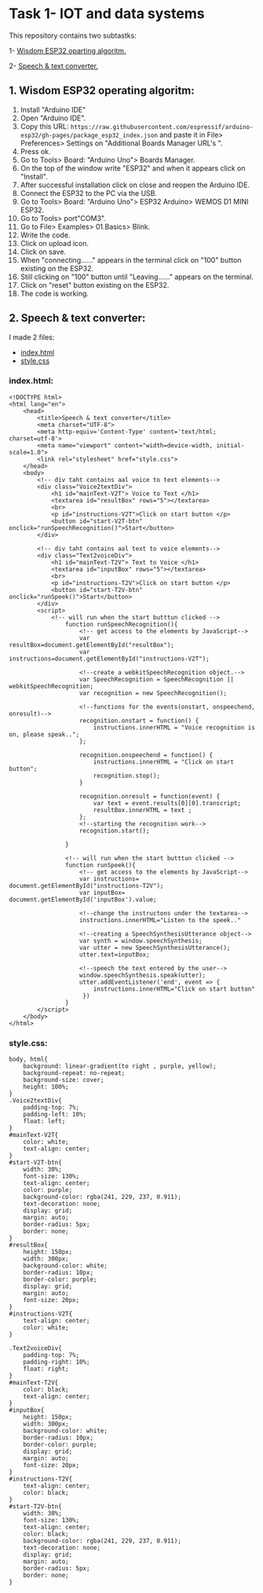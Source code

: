 # Task 1- IOT and data systems

This repository contains two subtastks:

1- [Wisdom ESP32 oparting algoritm.](https://github.com/farahhrs/Task1-IOT-and-data-systems/blob/main/README.md#1-wisdom-esp32-operating-algoritm)

2- [Speech & text converter.](https://github.com/farahhrs/Task1-IOT-and-data-systems/blob/main/README.md#2-speech--text-converter)

## 1. Wisdom ESP32 operating algoritm:

1.	Install "Arduino IDE"
2.  Open "Arduino IDE".
3.	Copy this URL: ``` https://raw.githubusercontent.com/espressif/arduino-esp32/gh-pages/package_esp32_index.json ``` and paste it in File> Preferences> Settings on "Additional Boards Manager URL's ".
4.	Press ok.
5.	Go to Tools> Board: "Arduino Uno"> Boards Manager.
6.	On the top of the window write "ESP32" and when it appears click on "Install".
7.	After successful installation click on close and reopen the Arduino IDE.
8.  Connect the ESP32 to the PC via the USB.
9.  Go to Tools> Board: "Arduino Uno"> ESP32 Arduino> WEMOS D1 MINI ESP32.
10. Go to Tools> port"COM3".
11. Go to File> Examples> 01.Basics> Blink. 
12.	Write the code.
13.	Click on upload icon.
14.	Click on save.
15.	When "connecting......" appears in the terminal click on "100" button existing on the ESP32.
16.	Still clicking on "100" button until "Leaving......" appears on the terminal.
17.	Click on "reset" button existing on the ESP32.
18.	The code is working.


## 2. Speech & text converter:
I made 2 files:
- [index.html](https://github.com/farahhrs/Task1-IOT-and-data-systems/blob/main/README.md#indexhtml)
- [style.css](https://github.com/farahhrs/Task1-IOT-and-data-systems/blob/main/README.md#stylecss)


### index.html:
```
<!DOCTYPE html>
<html lang="en">
    <head>
        <title>Speech & text converter</title>
        <meta charset="UTF-8">
        <meta http-equiv='Content-Type' content='text/html; charset=utf-8'>
        <meta name="viewport" content="width=device-width, initial-scale=1.0">
        <link rel="stylesheet" href="style.css">
    </head>
    <body>
        <!-- div taht contains aal voice to text elements-->
        <div class="Voice2textDiv">
            <h1 id="mainText-V2T"> Voice to Text </h1>
            <textarea id="resultBox" rows="5"></textarea>
            <br>
            <p id="instructions-V2T">Click on start button </p>
            <button id="start-V2T-btn" onclick="runSpeechRecognition()">Start</button>
        </div>

        <!-- div taht contains aal text to voice elements-->
        <div class="Text2voiceDiv">
            <h1 id="mainText-T2V"> Text to Voice </h1>
            <textarea id="inputBox" rows="5"></textarea>
            <br>
            <p id="instructions-T2V">Click on start button </p>
            <button id="start-T2V-btn" onclick="runSpeek()">Start</button>
        </div>
        <script>
            <!-- will run when the start butttun clicked -->
                function runSpeechRecognition(){
                    <!-- get access to the elements by JavaScript-->
                    var resultBox=document.getElementById("resultBox");
                    var instructions=document.getElementById("instructions-V2T");

                    <!--create a webkitSpeechRecognition object.-->
                    var SpeechRecognition = SpeechRecognition || webkitSpeechRecognition;
                    var recognition = new SpeechRecognition();

                    <!--functions for the events(onstart, onspeechend, onresult)-->
                    recognition.onstart = function() {
                        instructions.innerHTML = "Voice recognition is on, please speak..";
                    };

                    recognition.onspeechend = function() {
                        instructions.innerHTML = "Click on start button";
                        recognition.stop();
                    }

                    recognition.onresult = function(event) {
                        var text = event.results[0][0].transcript;
                        resultBox.innerHTML = text ;
                    };
                    <!--starting the recognition work-->
                    recognition.start();

                }

                <!-- will run when the start butttun clicked -->
                function runSpeek(){
                    <!-- get access to the elements by JavaScript-->
                    var instructions= document.getElementById("instructions-T2V");
                    var inputBox= document.getElementById('inputBox').value;

                    <!--change the instructons under the textarea-->
                    instructions.innerHTML="Listen to the speek.."

                    <!--creating a SpeechSynthesisUtterance object-->
                    var synth = window.speechSynthesis;
                    var utter = new SpeechSynthesisUtterance();
                    utter.text=inputBox;

                    <!--speech the text entered by the user-->
                    window.speechSynthesis.speak(utter);
                    utter.addEventListener('end', event => {
                        instructions.innerHTML="Click on start button"
                     })
                }
        </script>
    </body>
</html>
```
### style.css:
```
body, html{
    background: linear-gradient(to right , purple, yellow);
    background-repeat: no-repeat;
    background-size: cover;
    height: 100%;    
}
.Voice2textDiv{
    padding-top: 7%;
    padding-left: 10%;
    float: left;
}
#mainText-V2T{
    color: white;
    text-align: center;
}
#start-V2T-btn{
    width: 30%;
    font-size: 130%;
    text-align: center;
    color: purple;
    background-color: rgba(241, 229, 237, 0.911);
    text-decoration: none;
    display: grid;
    margin: auto;
    border-radius: 5px;
    border: none;
}
#resultBox{
    height: 150px;
    width: 300px;
    background-color: white;
    border-radius: 10px;
    border-color: purple;
    display: grid;
    margin: auto;
    font-size: 20px;
}
#instructions-V2T{
    text-align: center;
    color: white;
}

.Text2voiceDiv{
    padding-top: 7%;
    padding-right: 10%;
    float: right;   
}
#mainText-T2V{
    color: black;
    text-align: center;
}
#inputBox{
    height: 150px;
    width: 300px;
    background-color: white;
    border-radius: 10px;
    border-color: purple;
    display: grid;
    margin: auto;
    font-size: 20px;
}
#instructions-T2V{
    text-align: center;
    color: black;
}
#start-T2V-btn{
    width: 30%;
    font-size: 130%;
    text-align: center;
    color: black;
    background-color: rgba(241, 229, 237, 0.911);
    text-decoration: none;
    display: grid;
    margin: auto;
    border-radius: 5px;
    border: none;
}
```


